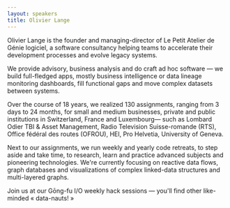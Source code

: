 ```yaml
---
layout: speakers
title: Olivier Lange
---
```


Olivier Lange is the founder and managing-director of Le Petit Atelier de Génie logiciel, a software consultancy helping teams to accelerate their development processes and evolve legacy systems.


We provide advisory, business analysis and do craft ad hoc software — we build full-fledged apps, mostly business intelligence or data lineage monitoring dashboards,  fill functional gaps and move complex datasets between systems.


Over the course of 18 years, we realized 130 assignments, ranging from 3 days to 24 months, for small and medium businesses, private and public institutions in Switzerland, France and Luxembourg— such as Lombard Odier TBI & Asset Management, Radio Television Suisse-romande (RTS), Office fédéral des routes (OFROU), HEI, Pro Helvetia, University of Geneva.


Next to our assignments, we run weekly and yearly code retreats, to step aside and take time, to research, learn and practice advanced subjects and pioneering technologies. We're currently focusing on reactive data flows, graph databases and visualizations of complex linked-data structures and multi-layered graphs.


Join us at our Gōng-fu I/O weekly hack sessions — you'll find other like-minded « data-nauts! »